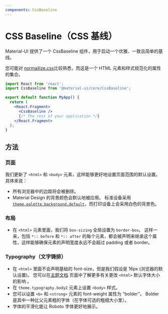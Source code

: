 ```yaml
---
components: CssBaseline
---
```


# CSS Baseline（CSS 基线）

<p class="description">Material-UI 提供了一个 CssBaseline 组件，用于启动一个优雅、一致且简单的基线。</p>

您可能对 [normailize.css](https://github.com/necolas/normalize.css)比较熟悉，而这是一个 HTML 元素和样式规范化的属性的集合。

```jsx
import React from 'react';
import CssBaseline from '@material-ui/core/CssBaseline';

export default function MyApp() {
  return (
    <React.Fragment>
      <CssBaseline />
      {/* The rest of your application */}
    </React.Fragment>
  );
}
```

## 方法

### 页面

我们更新了 `<html>` 和 `<body>` 元素，这样能够更好地设置页面范围的默认设置。 具体来说：

- 所有浏览器中的边距将会被删除。
- Material Design 的背景颜色会默认地被应用。 标准设备采用 [`theme.palette.background.default`](/customization/default-theme/?expend-path=$.palette.background)，而打印设备上会采用白色的背景色。

### 布局

- 在 `<html>` 元素里面，我们将 `box-sizing` 全局设置为 `border-box`。 这样一来，包括 `*:: before` 和 `*:: after` 的每个元素，都会被声明来继承这个属性，这样能够确保元素的声明宽度永远不会超过 padding 或者 border。

### Typography（文字铸排）

- 在 `<html>` 里面不会声明基础的 font-size，但是我们假设是 16px (浏览器的默认设置)。 您可以在[主题文档](/customization/typography/#typography-html-font-size) 页面中了解更多有关更改 `<html>` 默认字体大小的影响 。
- 在 `theme.typography.body2` 元素上设置 `<body>` 样式。
- 您可以设置 `<b>` 和 `<strong>` 元素的 font-weight 属性为 “bolder”。 Bolder 是其中一种比父元素粗的字体（在字体可选的粗细大小里）。
- 字体的平滑化能让 Roboto 字体更好地展示。